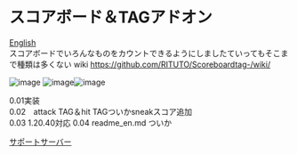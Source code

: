 # スコアボード＆TAGアドオン
[English](https://github.com/RITUTO/Scoreboardtag-/blob/main/README_EN.md)  
スコアボードでいろんなものをカウントできるようにしましたていってもそこまで種類は多くない
wiki
https://github.com/RITUTO/Scoreboardtag-/wiki/

![image](https://github.com/RITUTO/Scoreboardtag-/assets/144442942/cd3393ae-3b95-4fce-a798-2ada1a1a375b)
![image](https://github.com/RITUTO/Scoreboardtag-/assets/144442942/35e549e4-ab5f-4f4d-ba01-2d8fd8408875)![image](https://github.com/RITUTO/Scoreboardtag-/assets/144442942/174970b4-b3b3-4de8-85f2-2dcdf6a06ac9)    

0.01実装    
0.02　attack TAG＆hit TAGついかsneakスコア追加      
 0.03 1.20.40対応
 0.04 readme_en.md ついか

[サポートサーバー](https://discord.gg/hTTxPMFvYc) 

